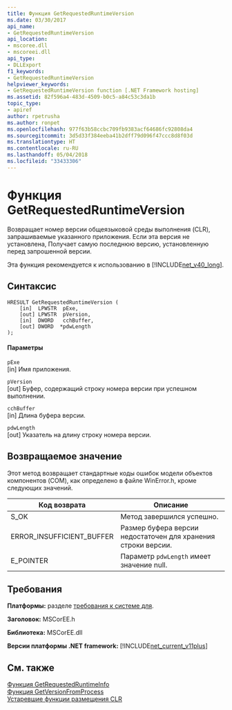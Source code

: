 ```yaml
---
title: Функция GetRequestedRuntimeVersion
ms.date: 03/30/2017
api_name:
- GetRequestedRuntimeVersion
api_location:
- mscoree.dll
- mscoreei.dll
api_type:
- DLLExport
f1_keywords:
- GetRequestedRuntimeVersion
helpviewer_keywords:
- GetRequestedRuntimeVersion function [.NET Framework hosting]
ms.assetid: 82f596a4-483d-4509-b0c5-a84c53c3da1b
topic_type:
- apiref
author: rpetrusha
ms.author: ronpet
ms.openlocfilehash: 977f63b58ccbc709fb9383acf64686fc92808da4
ms.sourcegitcommit: 3d5d33f384eeba41b2dff79d096f47ccc8d8f03d
ms.translationtype: HT
ms.contentlocale: ru-RU
ms.lasthandoff: 05/04/2018
ms.locfileid: "33433306"
---
```

# <a name="getrequestedruntimeversion-function"></a>Функция GetRequestedRuntimeVersion
Возвращает номер версии общеязыковой среды выполнения (CLR), запрашиваемые указанного приложения. Если эта версия не установлена, Получает самую последнюю версию, установленную перед запрошенной версии.  
  
 Эта функция рекомендуется к использованию в [!INCLUDE[net_v40_long](../../../../includes/net-v40-long-md.md)].  
  
## <a name="syntax"></a>Синтаксис  
  
```  
HRESULT GetRequestedRuntimeVersion (  
    [in]  LPWSTR  pExe,   
    [out] LPWSTR  pVersion,   
    [in]  DWORD   cchBuffer,   
    [out] DWORD  *pdwLength  
);  
```  
  
#### <a name="parameters"></a>Параметры  
 `pExe`  
 [in] Имя приложения.  
  
 `pVersion`  
 [out] Буфер, содержащий строку номера версии при успешном выполнении.  
  
 `cchBuffer`  
 [in] Длина буфера версии.  
  
 `pdwLength`  
 [out] Указатель на длину строку номера версии.  
  
## <a name="return-value"></a>Возвращаемое значение  
 Этот метод возвращает стандартные коды ошибок модели объектов компонентов (COM), как определено в файле WinError.h, кроме следующих значений.  
  
|Код возврата|Описание|  
|-----------------|-----------------|  
|S_OK|Метод завершился успешно.|  
|ERROR_INSUFFICIENT_BUFFER|Размер буфера версии недостаточен для хранения строки версии.|  
|E_POINTER|Параметр `pdwLength` имеет значение null.|  
  
## <a name="requirements"></a>Требования  
 **Платформы:** разделе [требования к системе для](../../../../docs/framework/get-started/system-requirements.md).  
  
 **Заголовок:** MSCorEE.h  
  
 **Библиотека:** MSCorEE.dll  
  
 **Версии платформы .NET framework:** [!INCLUDE[net_current_v11plus](../../../../includes/net-current-v11plus-md.md)]  
  
## <a name="see-also"></a>См. также  
 [Функция GetRequestedRuntimeInfo](../../../../docs/framework/unmanaged-api/hosting/getrequestedruntimeinfo-function.md)  
 [Функция GetVersionFromProcess](../../../../docs/framework/unmanaged-api/hosting/getversionfromprocess-function.md)  
 [Устаревшие функции размещения CLR](../../../../docs/framework/unmanaged-api/hosting/deprecated-clr-hosting-functions.md)
